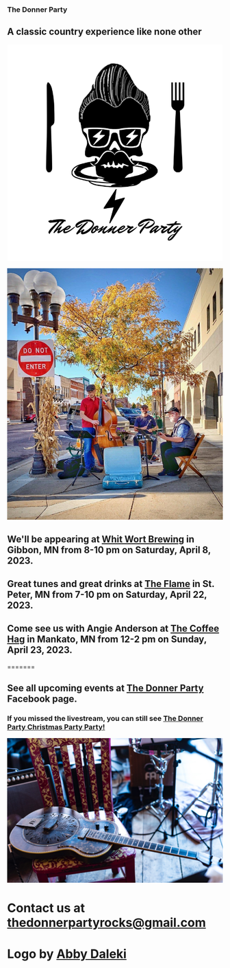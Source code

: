 ### The Donner Party
## A classic country experience like none other
![Donner Party](abbydonnerlogo.png)

![Busking in New Ulm, MN](Newulm.jpeg)


## We'll be appearing at [Whit Wort Brewing](https://www.whitwortbrewing.com/) in Gibbon, MN from 8-10 pm on Saturday, April 8, 2023.

## Great tunes and great drinks at [The Flame](https://www.facebook.com/theflamebarandgrill/) in St. Peter, MN from 7-10 pm on Saturday, April 22, 2023.

## Come see us with Angie Anderson at [The Coffee Hag](https://www.facebook.com/thecoffeehag) in Mankato, MN from 12-2 pm on Sunday, April 23, 2023.
=======
## See all upcoming events at [The Donner Party](https://www.facebook.com/thedonnerpartyrocks) Facebook page.

### If you missed the livestream, you can still see [The Donner Party Christmas Party Party!](https://www.youtube.com/watch?v=iRwR2ySIA-g&t=1s)

![Mule](mule.jpg)
# Contact us at <thedonnerpartyrocks@gmail.com>
# Logo by [Abby Daleki](www.abbydaleki.com)
<!--
## Welcome to GitHub Pages

You can use the [editor on GitHub](https://github.com/thedonnerpartyrocks/thedonnerpartyrocks.github.io/edit/master/README.md) to maintain and preview the content for your website in Markdown files.

Whenever you commit to this repository, GitHub Pages will run [Jekyll](https://jekyllrb.com/) to rebuild the pages in your site, from the content in your Markdown files.

### Markdown

Markdown is a lightweight and easy-to-use syntax for styling your writing. It includes conventions for

```markdown
Syntax highlighted code block

# Header 1
## Header 2
### Header 3

- Bulleted
- List

1. Numbered
2. List

**Bold** and _Italic_ and `Code` text

[Link](url) and ![Image](src)
```

For more details see [GitHub Flavored Markdown](https://guides.github.com/features/mastering-markdown/).

### Jekyll Themes

Your Pages site will use the layout and styles from the Jekyll theme you have selected in your [repository settings](https://github.com/thedonnerpartyrocks/thedonnerpartyrocks.github.io/settings). The name of this theme is saved in the Jekyll `_config.yml` configuration file.

### Support or Contact

Having trouble with Pages? Check out our [documentation](https://help.github.com/categories/github-pages-basics/) or [contact support](https://github.com/contact) and we’ll help you sort it out.

-->
